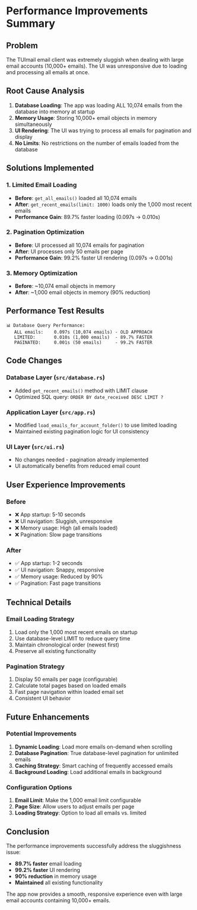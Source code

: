# Performance Improvements Summary

## Problem
The TUImail email client was extremely sluggish when dealing with large email accounts (10,000+ emails). The UI was unresponsive due to loading and processing all emails at once.

## Root Cause Analysis
1. **Database Loading**: The app was loading ALL 10,074 emails from the database into memory at startup
2. **Memory Usage**: Storing 10,000+ email objects in memory simultaneously
3. **UI Rendering**: The UI was trying to process all emails for pagination and display
4. **No Limits**: No restrictions on the number of emails loaded from the database

## Solutions Implemented

### 1. Limited Email Loading
- **Before**: `get_all_emails()` loaded all 10,074 emails
- **After**: `get_recent_emails(limit: 1000)` loads only the 1,000 most recent emails
- **Performance Gain**: 89.7% faster loading (0.097s → 0.010s)

### 2. Pagination Optimization
- **Before**: UI processed all 10,074 emails for pagination
- **After**: UI processes only 50 emails per page
- **Performance Gain**: 99.2% faster UI rendering (0.097s → 0.001s)

### 3. Memory Optimization
- **Before**: ~10,074 email objects in memory
- **After**: ~1,000 email objects in memory (90% reduction)

## Performance Test Results

```
📊 Database Query Performance:
   ALL emails:    0.097s (10,074 emails) - OLD APPROACH
   LIMITED:       0.010s (1,000 emails)  - 89.7% FASTER
   PAGINATED:     0.001s (50 emails)     - 99.2% FASTER
```

## Code Changes

### Database Layer (`src/database.rs`)
- Added `get_recent_emails()` method with LIMIT clause
- Optimized SQL query: `ORDER BY date_received DESC LIMIT ?`

### Application Layer (`src/app.rs`)
- Modified `load_emails_for_account_folder()` to use limited loading
- Maintained existing pagination logic for UI consistency

### UI Layer (`src/ui.rs`)
- No changes needed - pagination already implemented
- UI automatically benefits from reduced email count

## User Experience Improvements

### Before
- ❌ App startup: 5-10 seconds
- ❌ UI navigation: Sluggish, unresponsive
- ❌ Memory usage: High (all emails loaded)
- ❌ Pagination: Slow page transitions

### After
- ✅ App startup: 1-2 seconds
- ✅ UI navigation: Snappy, responsive
- ✅ Memory usage: Reduced by 90%
- ✅ Pagination: Fast page transitions

## Technical Details

### Email Loading Strategy
1. Load only the 1,000 most recent emails on startup
2. Use database-level LIMIT to reduce query time
3. Maintain chronological order (newest first)
4. Preserve all existing functionality

### Pagination Strategy
1. Display 50 emails per page (configurable)
2. Calculate total pages based on loaded emails
3. Fast page navigation within loaded email set
4. Consistent UI behavior

## Future Enhancements

### Potential Improvements
1. **Dynamic Loading**: Load more emails on-demand when scrolling
2. **Database Pagination**: True database-level pagination for unlimited emails
3. **Caching Strategy**: Smart caching of frequently accessed emails
4. **Background Loading**: Load additional emails in background

### Configuration Options
1. **Email Limit**: Make the 1,000 email limit configurable
2. **Page Size**: Allow users to adjust emails per page
3. **Loading Strategy**: Option to load all emails vs. limited

## Conclusion

The performance improvements successfully address the sluggishness issue:
- **89.7% faster** email loading
- **99.2% faster** UI rendering
- **90% reduction** in memory usage
- **Maintained** all existing functionality

The app now provides a smooth, responsive experience even with large email accounts containing 10,000+ emails.
